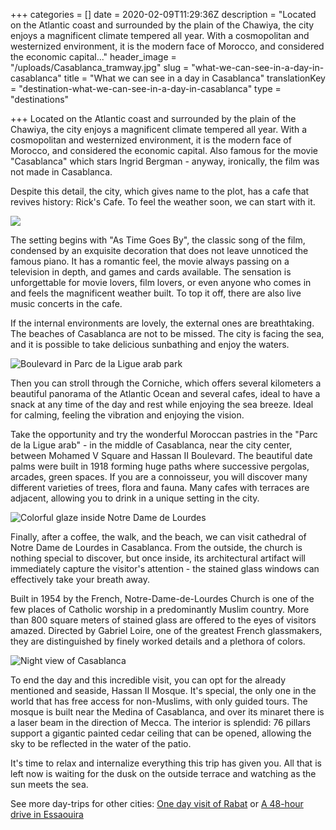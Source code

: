 +++
categories = []
date = 2020-02-09T11:29:36Z
description = "Located on the Atlantic coast and surrounded by the plain of the Chawiya, the city enjoys a magnificent climate tempered all year. With a cosmopolitan and westernized environment, it is the modern face of Morocco, and considered the economic capital..."
header_image = "/uploads/Casablanca_tramway.jpg"
slug = "what-we-can-see-in-a-day-in-casablanca"
title = "What we can see in a day in Casablanca"
translationKey = "destination-what-we-can-see-in-a-day-in-casablanca"
type = "destinations"

+++
Located on the Atlantic coast and surrounded by the plain of the Chawiya, the city enjoys a magnificent climate tempered all year. With a cosmopolitan and westernized environment, it is the modern face of Morocco, and considered the economic capital. Also famous for the movie "Casablanca" which stars Ingrid Bergman - anyway, ironically, the film was not made in Casablanca.

Despite this detail, the city, which gives name to the plot, has a cafe that revives history: Rick's Cafe. To feel the weather soon, we can start with it.

![](/uploads/WechatIMG470.jpeg)

The setting begins with "As Time Goes By", the classic song of the film, condensed by an exquisite decoration that does not leave unnoticed the famous piano. It has a romantic feel, the movie always passing on a television in depth, and games and cards available. The sensation is unforgettable for movie lovers, film lovers, or even anyone who comes in and feels the magnificent weather built. To top it off, there are also live music concerts in the cafe.

If the internal environments are lovely, the external ones are breathtaking. The beaches of Casablanca are not to be missed. The city is facing the sea, and it is possible to take delicious sunbathing and enjoy the waters.

![ Boulevard in Parc de la Ligue arab park](/uploads/Parc_de_la_Ligue_Arabe_Avenue.jpeg " Boulevard in Parc de la Ligue arab park")

Then you can stroll through the Corniche, which offers several kilometers a beautiful panorama of the Atlantic Ocean and several cafes, ideal to have a snack at any time of the day and rest while enjoying the sea breeze. Ideal for calming, feeling the vibration and enjoying the vision.

Take the opportunity and try the wonderful Moroccan pastries in the "Parc de la Ligue arab" - in the middle of Casablanca, near the city center, between Mohamed V Square and Hassan II Boulevard. The beautiful date palms were built in 1918 forming huge paths where successive pergolas, arcades, green spaces. If you are a connoisseur, you will discover many different varieties of trees, flora and fauna. Many cafes with terraces are adjacent, allowing you to drink in a unique setting in the city.

![Colorful glaze inside Notre Dame de Lourdes](/uploads/Casablanca_Notre-Dame-de-Lourde_(5).jpg "Colorful glaze inside Notre Dame de Lourdes")

Finally, after a coffee, the walk, and the beach, we can visit cathedral of Notre Dame de Lourdes in Casablanca. From the outside, the church is nothing special to discover, but once inside, its architectural artifact will immediately capture the visitor's attention - the stained glass windows can effectively take your breath away.

Built in 1954 by the French, Notre-Dame-de-Lourdes Church is one of the few places of Catholic worship in a predominantly Muslim country. More than 800 square meters of stained glass are offered to the eyes of visitors amazed. Directed by Gabriel Loire, one of the greatest French glassmakers, they are distinguished by finely worked details and a plethora of colors.

![Night view of Casablanca](/uploads/Casablanca_Metropolis.jpg "Night view of Casablanca")

To end the day and this incredible visit, you can opt for the already mentioned and seaside, Hassan II Mosque. It's special, the only one in the world that has free access for non-Muslims, with only guided tours. The mosque is built near the Medina of Casablanca, and over its minaret there is a laser beam in the direction of Mecca. The interior is splendid: 76 pillars support a gigantic painted cedar ceiling that can be opened, allowing the sky to be reflected in the water of the patio.

It's time to relax and internalize everything this trip has given you. All that is left now is waiting for the dusk on the outside terrace and watching as the sun meets the sea.

See more day-trips for other cities: [One day visit of Rabat](/en/destinations/one-day-visit-of-rabat/ "One day visit of Rabat") or [A 48-hour drive in Essaouira](/en/destinations/a-48-hour-drive-in-essaouira/ "A 48-hour drive in Essaouira")